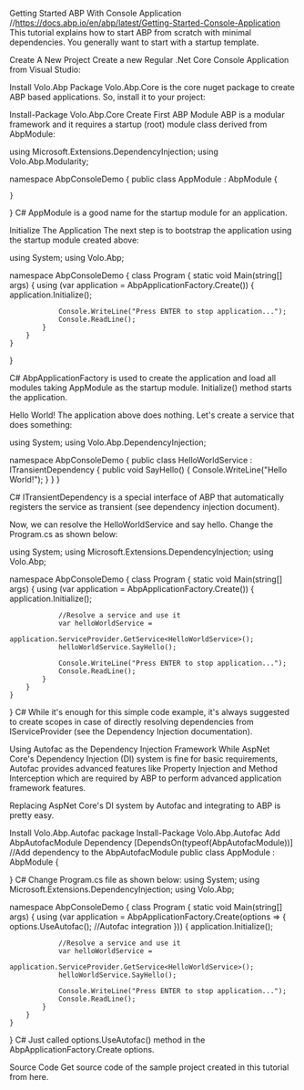 ﻿Getting Started ABP With Console Application   
//https://docs.abp.io/en/abp/latest/Getting-Started-Console-Application
This tutorial explains how to start ABP from scratch with minimal dependencies. You generally want to start with a startup template.

Create A New Project
Create a new Regular .Net Core Console Application from Visual Studio:



Install Volo.Abp Package
Volo.Abp.Core is the core nuget package to create ABP based applications. So, install it to your project:

Install-Package Volo.Abp.Core
Create First ABP Module
ABP is a modular framework and it requires a startup (root) module class derived from AbpModule:

using Microsoft.Extensions.DependencyInjection;
using Volo.Abp.Modularity;

namespace AbpConsoleDemo
{
    public class AppModule : AbpModule
    {
        
    }
}
C#
AppModule is a good name for the startup module for an application.

Initialize The Application
The next step is to bootstrap the application using the startup module created above:

using System;
using Volo.Abp;

namespace AbpConsoleDemo
{
    class Program
    {
        static void Main(string[] args)
        {
            using (var application = AbpApplicationFactory.Create<AppModule>())
            {
                application.Initialize();

                Console.WriteLine("Press ENTER to stop application...");
                Console.ReadLine();
            }
        }
    }
}

C#
AbpApplicationFactory is used to create the application and load all modules taking AppModule as the startup module. Initialize() method starts the application.

Hello World!
The application above does nothing. Let's create a service that does something:

using System;
using Volo.Abp.DependencyInjection;

namespace AbpConsoleDemo
{
    public class HelloWorldService : ITransientDependency
    {
        public void SayHello()
        {
            Console.WriteLine("Hello World!");
        }
    }
}

C#
ITransientDependency is a special interface of ABP that automatically registers the service as transient (see dependency injection document).

Now, we can resolve the HelloWorldService and say hello. Change the Program.cs as shown below:

using System;
using Microsoft.Extensions.DependencyInjection;
using Volo.Abp;

namespace AbpConsoleDemo
{
    class Program
    {
        static void Main(string[] args)
        {
            using (var application = AbpApplicationFactory.Create<AppModule>())
            {
                application.Initialize();

                //Resolve a service and use it
                var helloWorldService = 
                    application.ServiceProvider.GetService<HelloWorldService>();
                helloWorldService.SayHello();

                Console.WriteLine("Press ENTER to stop application...");
                Console.ReadLine();
            }
        }
    }
}
C#
While it's enough for this simple code example, it's always suggested to create scopes in case of directly resolving dependencies from IServiceProvider (see the Dependency Injection documentation).

Using Autofac as the Dependency Injection Framework
While AspNet Core's Dependency Injection (DI) system is fine for basic requirements, Autofac provides advanced features like Property Injection and Method Interception which are required by ABP to perform advanced application framework features.

Replacing AspNet Core's DI system by Autofac and integrating to ABP is pretty easy.

Install Volo.Abp.Autofac package
Install-Package Volo.Abp.Autofac
Add AbpAutofacModule Dependency
[DependsOn(typeof(AbpAutofacModule))] //Add dependency to the AbpAutofacModule
public class AppModule : AbpModule
{
    
}
C#
Change Program.cs file as shown below:
using System;
using Microsoft.Extensions.DependencyInjection;
using Volo.Abp;

namespace AbpConsoleDemo
{
    class Program
    {
        static void Main(string[] args)
        {
            using (var application = AbpApplicationFactory.Create<AppModule>(options =>
            {
                options.UseAutofac(); //Autofac integration
            }))
            {
                application.Initialize();

                //Resolve a service and use it
                var helloWorldService = 
                    application.ServiceProvider.GetService<HelloWorldService>();
                helloWorldService.SayHello();

                Console.WriteLine("Press ENTER to stop application...");
                Console.ReadLine();
            }
        }
    }
}
C#
Just called options.UseAutofac() method in the AbpApplicationFactory.Create options.

Source Code
Get source code of the sample project created in this tutorial from here.

